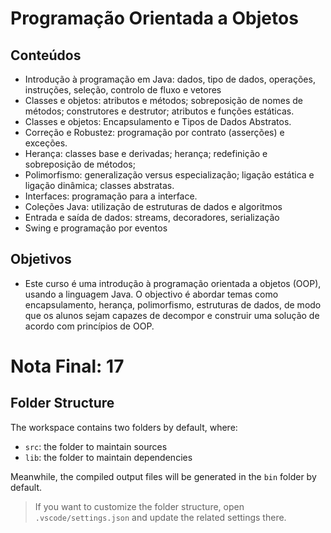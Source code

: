 # Programação Orientada a Objetos

## Conteúdos
* Introdução à programação em Java: dados, tipo de dados, operações, instruções, seleção, controlo de fluxo e vetores
* Classes e objetos: atributos e métodos; sobreposição de nomes de métodos; construtores e destrutor; atributos e funções estáticas.
* Classes e objetos: Encapsulamento e Tipos de Dados Abstratos.
* Correção e Robustez: programação por contrato (asserções) e exceções.
* Herança: classes base e derivadas; herança; redefinição e sobreposição de métodos;
* Polimorfismo: generalização versus especialização; ligação estática e ligação dinâmica; classes abstratas.
* Interfaces: programação para a interface.
* Coleções Java: utilização de estruturas de dados e algoritmos
* Entrada e saída de dados: streams, decoradores, serialização
* Swing e programação por eventos

## Objetivos
- Este curso é uma introdução à programação orientada a objetos (OOP), usando a linguagem Java. O objectivo é abordar temas como encapsulamento, herança, polimorfismo, estruturas de dados, de modo que os alunos sejam capazes de decompor e construir uma solução de acordo com princípios de OOP.

# Nota Final: 17

## Folder Structure

The workspace contains two folders by default, where:

- `src`: the folder to maintain sources
- `lib`: the folder to maintain dependencies

Meanwhile, the compiled output files will be generated in the `bin` folder by default.

> If you want to customize the folder structure, open `.vscode/settings.json` and update the related settings there.

